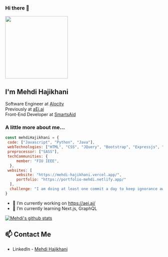 ### Hi there 👋
<img width="200" height="200" src="https://user-images.githubusercontent.com/22078200/95161394-01ede980-0771-11eb-859f-9f41547ca4fc.gif">


<h2>I'm Mehdi Hajikhani</h2>
Software Engineer at <a href="https://www.alocity.com/">Alocity</a></br>
Previously at <a href="https://aei.ai/">aEi.ai</a></br>
Front-End Developer at <a href="https://play.google.com/store/apps/details?id=com.mehdi.smartsaid&hl=en_US">SmartsAid</a>

### A little more about me...  

```javascript
const mehdiHajikhani = {
 code: ["Javascript", "Python", "Java"],
 webTechnologies: ["HTML", "CSS", "JQuery", "Bootstrap", "Expressjs", "Nodejs", "Reactjs", "Nextjs", "Redux", "MySQL", "MongoDB"],
 preprocessor: ["SASS"],
 techCommunities: {
     member: "FIU IEEE",
  },
 websites: [ 
     website: "https://mehdi-hajikhani.vercel.app/", 
     portfolio: "https://portfolio-mehdi.netlify.app/"
  ],
  challenge: "I am doing at least one commit a day to keep ignorance away"
}
```

- 🔭 I’m currently working on https://aei.ai/
- 🌱 I’m currently learning Next.js, GraphQL


[![Mehdi's github stats](https://github-readme-stats.vercel.app/api?username=mhaji007&hide=contribs,prs,issues&count_private=true)](https://github.com/anuraghazra/github-readme-stats&show_icons=true)

## 📫 Contact Me
- LinkedIn - [Mehdi Hajikhani](https://www.linkedin.com/in/mehdi-hajikhani/)

